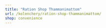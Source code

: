 ```yaml
---
title: "Ration Shop Thammanimattom"
url: /kolenchery/ration-shop-thammanimattom/
shop: convenience
---
```

